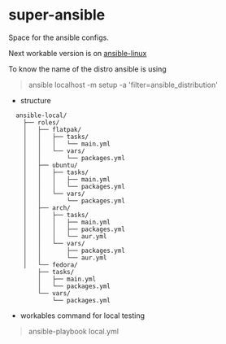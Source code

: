 # super-ansible
Space for the ansible configs.

Next workable version is on [ansible-linux](https://github.com/greykaizen/ansible-linux)

To know the name of the distro ansible is using
> ansible localhost -m setup -a 'filter=ansible_distribution'

- structure
```
  ansible-local/
    ├── roles/
    │   ├── flatpak/
    │   │   ├── tasks/
    │   │   │   └── main.yml
    │   │   └── vars/
    │   │       └── packages.yml
    │   ├── ubuntu/
    │   │   ├── tasks/
    │   │   │   ├── main.yml
    │   │   │   └── packages.yml
    │   │   └── vars/
    │   │       └── packages.yml
    │   ├── arch/
    │   │   ├── tasks/
    │   │   │   ├── main.yml
    │   │   │   ├── packages.yml
    │   │   │   └── aur.yml
    │   │   └── vars/
    │   │       ├── packages.yml
    │   │       └── aur.yml
    │   └── fedora/
        ├── tasks/
        │   ├── main.yml
        │   └── packages.yml
        └── vars/
            └── packages.yml
```

- workables command for local testing
> ansible-playbook local.yml

